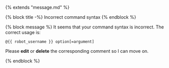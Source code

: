 {% extends "message.md" %}

{% block title -%}
Incorrect command syntax
{% endblock %}

{% block message %}
It seems that your command syntax is incorrect. The correct usage is:

```
@{{ robot_username }} option[=argument]
```

Please **edit** or **delete** the corresponding comment so I can move on.

{% endblock %}
